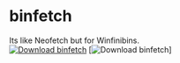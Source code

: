 # binfetch
Its like Neofetch but for Winfinibins.  
[![Download binfetch](https://img.shields.io/badge/Download%20from%20Sourceforge-orange?style=for-the-badge)](https://sourceforge.net/projects/binfetch/files/latest/download) [![Download binfetch](https://img.shields.io/sourceforge/dt/binfetch?color=orange&style=for-the-badge)]
